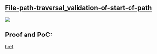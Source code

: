 ## [File-path-traversal_validation-of-start-of-path](https://portswigger.net/web-security/file-path-traversal/lab-validate-start-of-path)

![](https://github.com/nu11secur1ty/PortSwigger-Web-Security-Academy/blob/main/Directory-traversal/File-path-traversal_validation-of-start-of-path/Docs/Screenshot%202022-05-19%20092904.png)

## Proof and PoC:
[href]()
